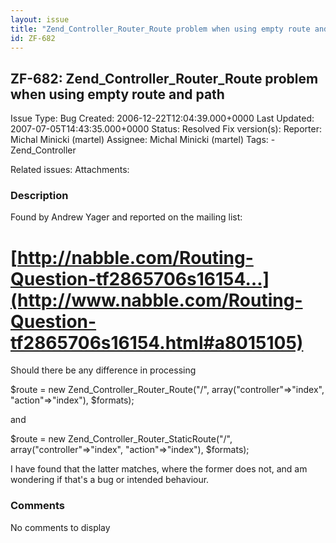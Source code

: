 ```yaml
---
layout: issue
title: "Zend_Controller_Router_Route problem when using empty route and path"
id: ZF-682
---
```


ZF-682: Zend\_Controller\_Router\_Route problem when using empty route and path
-------------------------------------------------------------------------------

 Issue Type: Bug Created: 2006-12-22T12:04:39.000+0000 Last Updated: 2007-07-05T14:43:35.000+0000 Status: Resolved Fix version(s): 
 Reporter:  Michal Minicki (martel)  Assignee:  Michal Minicki (martel)  Tags: - Zend\_Controller
 
 Related issues: 
 Attachments: 
### Description

Found by Andrew Yager and reported on the mailing list:

[http://nabble.com/Routing-Question-tf2865706s16154…](http://www.nabble.com/Routing-Question-tf2865706s16154.html#a8015105)
===========================================================================================================================

Should there be any difference in processing

$route = new Zend\_Controller\_Router\_Route("/", array("controller"=>"index", "action"=>"index"), $formats);

and

$route = new Zend\_Controller\_Router\_StaticRoute("/", array("controller"=>"index", "action"=>"index"), $formats);

I have found that the latter matches, where the former does not, and am wondering if that's a bug or intended behaviour.

 

 

### Comments

No comments to display